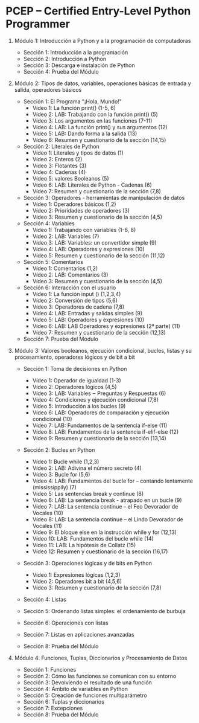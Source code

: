 # PCEP – Certified Entry-Level Python Programmer


1. Módulo 1: Introducción a Python y a la programación de computadoras

    * Sección 1: Introducción a la programación
    * Sección 2: Introducción a Python
    * Sección 3: Descarga e instalación de Python
    * Sección 4: Prueba del Módulo

2. Módulo 2: Tipos de datos, variables, operaciones básicas de entrada y salida, operadores básicos 

    * Sección 1: El Programa "¡Hola, Mundo!"
        * Vídeo 1: La función print() (1-5, 6)
        * Vídeo 2: LAB: Trabajando con la función print() (5) 
        * Vídeo 3: Los argumentos en las funciones (7-11)
        * Vídeo 4: LAB: La función print() y sus argumentos (12)
        * Vídeo 5: LAB: Dando forma a la salida (13)
        * Vídeo 6: Resumen y cuestionario de la sección (14,15)
    * Sección 2: Literales de Python
        * Vídeo 1: Literales y tipos de datos (1)
        * Vídeo 2: Enteros (2)
        * Vídeo 3: Flotantes (3)
        * Vídeo 4: Cadenas (4)
        * Vídeo 5: valores Booleanos (5) 
        * Vídeo 6: LAB: Literales de Python - Cadenas (6)
        * Vídeo 7: Resumen y cuestionario de la sección (7,8)
    * Sección 3: Operadores - herramientas de manipulación de datos
        * Vídeo 1: Operadores básicos (1,2)
        * Vídeo 2: Prioridades de operadores (3)
        * Vídeo 3: Resumen y cuestionario de la sección (4,5)
    * Sección 4: Variables
        * Vídeo 1: Trabajando con variables (1-6, 8)
        * Vídeo 2: LAB: Variables (7)
        * Vídeo 3: LAB: Variables: un convertidor simple (9)
        * Vídeo 4: LAB: Operadores y expresiones (10)
        * Vídeo 5: Resumen y cuestionario de la sección (11,12)
    * Sección 5: Comentarios
        * Vídeo 1: Comentarios (1,2)
        * Vídeo 2: LAB: Comentarios (3)
        * Vídeo 3: Resumen y cuestionario de la sección (4,5)
    * Sección 6: Interacción con el usuario
        * Vídeo 1: La función input () (1,2,3,4)
        * Vídeo 2: Conversión de tipos (5,6)
        * Vídeo 3: Operadores de cadena (7,8)
        * Vídeo 4: LAB: Entradas y salidas simples (9)
        * Vídeo 5: LAB: Operadores y expresiones (10)
        * Vídeo 6: LAB: LAB   Operadores y expresiones (2ª parte) (11)
        * Vídeo 7: Resumen y cuestionario de la sección (12,13)
    * Sección 7: Prueba del Módulo

3. Módulo 3: Valores booleanos, ejecución condicional, bucles, listas y su procesamiento, operadores lógicos y de bit a bit

    * Sección 1: Toma de decisiones en Python
        * Vídeo 1: Operador de igualdad (1-3)
        * Vídeo 2: Operadores lógicos (4,5)
        * Vídeo 3: LAB: Variables ‒ Preguntas y Respuestas (6)
        * Vídeo 4: Condiciones y ejecución condicional (7,8)
        * Vídeo 5: Introducción a los bucles (9)
        * Vídeo 6: LAB: Operadores de comparación y ejecución condicional (10)
        * Vídeo 7: LAB: Fundamentos de la sentencia if-else (11)
        * Vídeo 8: LAB: Fundamentos de la sentencia if-elif-else (12)
        * Vídeo 9: Resumen y cuestionario de la sección (13,14)
        
    * Sección 2: Bucles en Python
        * Vídeo 1: Bucle while (1,2,3)
        * Vídeo 2: LAB: Adivina el número secreto (4)
        * Vídeo 3: Bucle for (5,6)
        * Vídeo 4: LAB: Fundamentos del bucle for – contando lentamente (mississippily) (7)
        * Vídeo 5: Las sentencias break y continue (8)
        * Vídeo 6: LAB: La sentencia break - atrapado en un bucle (9)
        * Vídeo 7: LAB: La sentencia continue – el Feo Devorador de Vocales (10)
        * Vídeo 8: LAB: La sentencia continue – el Lindo Devorador de Vocales (11)
        * Vídeo 9: El bloque else en la instrucción while y for (12,13)
        * Vídeo 10: LAB: Fundamentos del bucle while (14)
        * Vídeo 11: LAB: La hipótesis de Collatz (15)
        * Vídeo 12: Resumen y cuestionario de la sección (16,17)
    
    * Sección 3: Operaciones lógicas y de bits en Python
        * Vídeo 1: Expresiones lógicas (1,2,3)
        * Vídeo 2: Operadores bit a bit (4,5,6)
        * Vídeo 3: Resumen y cuestionario de la sección (7,8)
    * Sección 4: Listas
    * Sección 5: Ordenando listas simples: el ordenamiento de burbuja
    * Sección 6: Operaciones con listas
    * Sección 7: Listas en aplicaciones avanzadas
    * Sección 8: Prueba del Módulo

4. Módulo 4: Funciones, Tuplas, Diccionarios y Procesamiento de Datos

    * Sección 1: Funciones
    * Sección 2: Cómo las funciones se comunican con su entorno
    * Sección 3: Devolviendo el resultado de una función
    * Sección 4: Ámbito de variables en Python
    * Sección 5: Creación de funciones multiparámetro
    * Sección 6: Tuplas y diccionarios
    * Sección 7: Excepciones
    * Sección 8: Prueba del Módulo